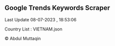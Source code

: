 

## Google Trends Keywords Scraper 
 
Last Update 08-07-2023 , 18:53:06

Country List :
VIETNAM.json



© Abdul Muttaqin 
